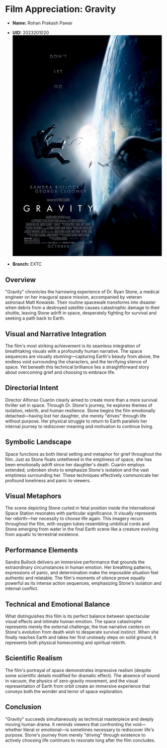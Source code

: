 # Film Appreciation: Gravity

- **Name:** Rohan Prakash Pawar
- **UID:** 2023201020
![Gravity Film](../../assets/FilmAppreciation/gravity.jpg)

- **Branch:** EXTC

## Overview

"Gravity" chronicles the harrowing experience of Dr. Ryan Stone, a medical engineer on her inaugural space mission, accompanied by veteran astronaut Matt Kowalski. Their routine spacewalk transforms into disaster when debris from a destroyed satellite causes catastrophic damage to their shuttle, leaving Stone adrift in space, desperately fighting for survival and seeking a path back to Earth.

## Visual and Narrative Integration

The film's most striking achievement is its seamless integration of breathtaking visuals with a profoundly human narrative. The space sequences are visually stunning—capturing Earth's beauty from above, the endless void surrounding the characters, and the terrifying silence of space. Yet beneath this technical brilliance lies a straightforward story about overcoming grief and choosing to embrace life.

## Directorial Intent

Director Alfonso Cuarón clearly aimed to create more than a mere survival thriller set in space. Through Dr. Stone's journey, he explores themes of isolation, rebirth, and human resilience. Stone begins the film emotionally detached—having lost her daughter, she merely "drives" through life without purpose. Her physical struggle to return to Earth parallels her internal journey to rediscover meaning and motivation to continue living.

## Symbolic Landscape

Space functions as both literal setting and metaphor for grief throughout the film. Just as Stone floats untethered in the emptiness of space, she has been emotionally adrift since her daughter's death. Cuarón employs extended, unbroken shots to emphasize Stone's isolation and the vast emptiness surrounding her. These techniques effectively communicate her profound loneliness and panic to viewers.

## Visual Metaphors

The scene depicting Stone curled in fetal position inside the International Space Station resonates with particular significance. It visually represents her rebirth—her necessity to choose life again. This imagery recurs throughout the film, with oxygen tubes resembling umbilical cords and Stone emerging from water in the final Earth scene like a creature evolving from aquatic to terrestrial existence.

## Performance Elements

Sandra Bullock delivers an immersive performance that grounds the extraordinary circumstances in human emotion. Her breathing patterns, expressions of panic, and determination make the impossible situation feel authentic and relatable. The film's moments of silence prove equally powerful as its intense action sequences, emphasizing Stone's isolation and internal conflict.

## Technical and Emotional Balance

What distinguishes this film is its perfect balance between spectacular visual effects and intimate human emotion. The space catastrophe represents merely the external challenge; the true narrative centers on Stone's evolution from death wish to desperate survival instinct. When she finally reaches Earth and takes her first unsteady steps on solid ground, it represents both physical homecoming and spiritual rebirth.

## Scientific Realism

The film's portrayal of space demonstrates impressive realism (despite some scientific details modified for dramatic effect). The absence of sound in vacuum, the physics of zero-gravity movement, and the visual representation of Earth from orbit create an immersive experience that conveys both the wonder and terror of space exploration.

## Conclusion

"Gravity" succeeds simultaneously as technical masterpiece and deeply moving human drama. It reminds viewers that confronting the void—whether literal or emotional—is sometimes necessary to rediscover life's purpose. Stone's journey from merely "driving" through existence to actively choosing life continues to resonate long after the film concludes.
